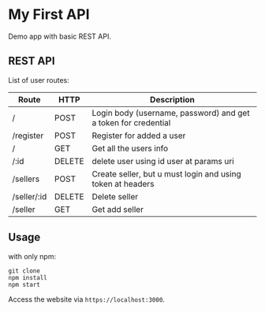# My First API
Demo app with basic REST API.
## REST API

List of user routes:

Route|HTTP|Description
-----|----|-----------
/|POST|Login body (username, password) and get a token for credential
/register|POST|Register for added a user
/|GET|Get all the users info
/:id|DELETE|delete user using id user at params uri
/sellers|POST|Create seller, but u must login and using token at headers
/seller/:id|DELETE|Delete seller
/seller|GET|Get add seller

## Usage
with only npm:

```
git clone
npm install
npm start

```

Access the website via ``https://localhost:3000``.
